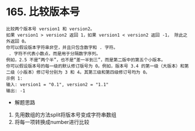 # 165. 比较版本号
    比较两个版本号 version1 和 version2。
    如果 version1 > version2 返回 1，如果 version1 < version2 返回 -1， 除此之外返回 0。
    你可以假设版本字符串非空，并且只包含数字和 . 字符。
     . 字符不代表小数点，而是用于分隔数字序列。
    例如，2.5 不是“两个半”，也不是“差一半到三”，而是第二版中的第五个小版本。
    你可以假设版本号的每一级的默认修订版号为 0。例如，版本号 3.4 的第一级（大版本）和第二级（小版本）修订号分别为 3 和 4。其第三级和第四级修订号均为 0。
    示例 1:
    输入: version1 = "0.1", version2 = "1.1"
    输出: -1
- 解题思路
1. 先用数组的方法split将版本号变成字符串数组
2. 将每一项转换成number进行比较
